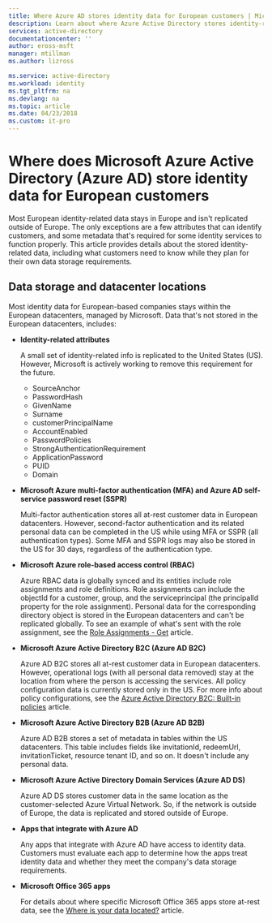 ```yaml
---
title: Where Azure AD stores identity data for European customers | Microsoft Docs
description: Learn about where Azure Active Directory stores identity-related data for its European customers.
services: active-directory
documentationcenter: ''
author: eross-msft
manager: mtillman
ms.author: lizross

ms.service: active-directory
ms.workload: identity
ms.tgt_pltfrm: na
ms.devlang: na
ms.topic: article
ms.date: 04/23/2018
ms.custom: it-pro
---
```


# Where does Microsoft Azure Active Directory (Azure AD) store identity data for European customers
Most European identity-related data stays in Europe and isn't replicated outside of Europe. The only exceptions are a few attributes that can identify customers, and some metadata that's required for some identity services to function properly. This article provides details about the stored identity-related data, including what customers need to know while they plan for their own data storage requirements.

## Data storage and datacenter locations
Most identity data for European-based companies stays within the European datacenters, managed by Microsoft. Data that's not stored in the European datacenters, includes:

- **Identity-related attributes**

    A small set of identity-related info is replicated to the United States (US). However, Microsoft is actively working to remove this requirement for the future.

    -   SourceAnchor
    -   PasswordHash
    -   GivenName
    -   Surname
    -   customerPrincipalName
    -   AccountEnabled
    -   PasswordPolicies
    -   StrongAuthenticationRequirement
    -   ApplicationPassword
    -   PUID
    -   Domain

- **Microsoft Azure multi-factor authentication (MFA) and Azure AD self-service password reset (SSPR)**

    Multi-factor authentication stores all at-rest customer data in European datacenters. However, second-factor authentication and its related personal data can be completed in the US while using MFA or SSPR (all authentication types). Some MFA and SSPR logs may also be stored in the US for 30 days, regardless of the authentication type.

- **Microsoft Azure role-based access control (RBAC)**

    Azure RBAC data is globally synced and its entities include role assignments and role definitions. Role assignments can include the objectId for a customer, group, and the serviceprincipal (the principalId property for the role assignment). Personal data for the corresponding directory object is stored in the European datacenters and can't be replicated globally. To see an example of what's sent with the role assignment, see the [Role Assignments - Get](https://docs.microsoft.com/en-us/rest/api/authorization/roleassignments/get) article.

- **Microsoft Azure Active Directory B2C (Azure AD B2C)**

    Azure AD B2C stores all at-rest customer data in European datacenters. However, operational logs (with all personal data removed) stay at the location from where the person is accessing the services. All policy configuration data is currently stored only in the US. For more info about policy configurations, see the [Azure Active Directory B2C: Built-in policies](https://docs.microsoft.com/en-us/azure/active-directory-b2c/active-directory-b2c-reference-policies) article.

- **Microsoft Azure Active Directory B2B (Azure AD B2B)** 
    
    Azure AD B2B stores a set of metadata in tables within the US datacenters. This table includes fields like invitationId, redeemUrl, invitationTicket, resource tenant ID, and so on. It doesn't include any personal data.

- **Microsoft Azure Active Directory Domain Services (Azure AD DS)**

    Azure AD DS stores customer data in the same location as the customer-selected Azure Virtual Network. So, if the network is outside of Europe, the data is replicated and stored outside of Europe.

- **Apps that integrate with Azure AD**

    Any apps that integrate with Azure AD have access to identity data. Customers must evaluate each app to determine how the apps treat identity data and whether they meet the company's data storage requirements.

- **Microsoft Office 365 apps**

    For details about where specific Microsoft Office 365 apps store at-rest data, see the [Where is your data located?](https://products.office.com/en-US/where-is-your-data-located?ms.officeurl=datamaps&geo=All) article.
